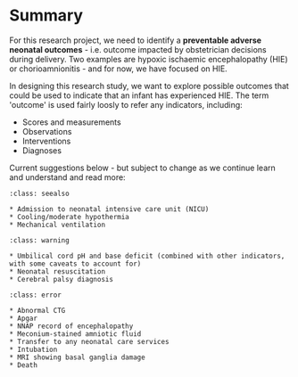 # Summary

For this research project, we need to identify a **preventable adverse neonatal outcomes** - i.e. outcome impacted by obstetrician decisions during delivery. Two examples are hypoxic ischaemic encephalopathy (HIE) or chorioamnionitis - and for now, we have focused on HIE.

In designing this research study, we want to explore possible outcomes that could be used to indicate that an infant has experienced HIE. The term 'outcome' is used fairly loosly to refer any indicators, including:
* Scores and measurements
* Observations
* Interventions
* Diagnoses

Current suggestions below - but subject to change as we continue learn and understand and read more:

`````{admonition} Suitable
:class: seealso

* Admission to neonatal intensive care unit (NICU)
* Cooling/moderate hypothermia
* Mechanical ventilation
`````

`````{admonition} Potentially suitable
:class: warning

* Umbilical cord pH and base deficit (combined with other indicators, with some caveats to account for)
* Neonatal resuscitation
* Cerebral palsy diagnosis
`````

`````{admonition} Unsuitable
:class: error

* Abnormal CTG
* Apgar
* NNAP record of encephalopathy
* Meconium-stained amniotic fluid
* Transfer to any neonatal care services
* Intubation
* MRI showing basal ganglia damage
* Death
`````